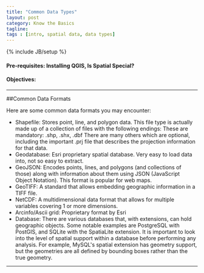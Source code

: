 ```yaml
---
title: "Common Data Types"
layout: post
category: Know the Basics
tagline: 
tags : [intro, spatial data, data types]
---
```


{% include JB/setup %}

#### **Pre-requisites: Installing QGIS, Is Spatial Special?**

#### **Objectives:**

----

##Common Data Formats

 Here are some common data formats you may encounter:

 * Shapefile: Stores point, line, and polygon data. This file type is actually made up of a collection of files with the following endings: These are mandatory: .shp, .shx, .dbf There are many others which are optional, including the important .prj file that describes the projection information for that data.
 * Geodatabase: Esri proprietary spatial database. Very easy to load data into, not so easy to extract.
 * GeoJSON: Encodes points, lines, and polygons (and collections of those) along with information about them using JSON (JavaScript Object Notation). This format is popular for web maps.
 * GeoTIFF: A standard that allows embedding geographic information in a TIFF file.
 * NetCDF: A multidimensional data format that allows for multiple variables covering 1 or more dimensions.
 * Arcinfo/Ascii grid: Proprietary format by Esri
 * Database: There are various databases that, with extensions, can hold geographic objects. Some notable examples are PostgreSQL with PostGIS, and SQLite with the SpatiaLite extension. It is important to look into the level of spatial support within a database before performing any analysis. For example, MySQL\'s spatial extension has geometry support, but the geometries are all defined by bounding boxes rather than the true geometry.

----
